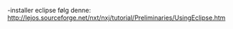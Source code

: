 -installer eclipse
følg denne:
http://lejos.sourceforge.net/nxt/nxj/tutorial/Preliminaries/UsingEclipse.htm
